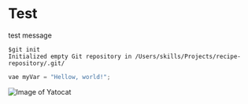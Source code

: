 # Test
test message

```
$git init
Initialized empty Git repository in /Users/skills/Projects/recipe-repository/.git/
```
```javascript
vae myVar = "Hellow, world!";
```


![Image of Yatocat](https://octodex.github.com/images/yaktocat.png)
